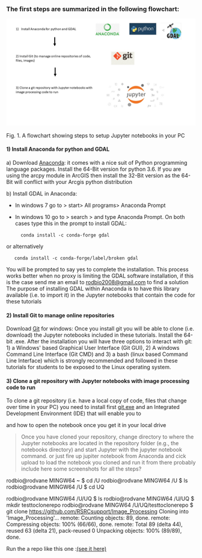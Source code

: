 ### The first steps are summarized in the following flowchart:
 
![flowchart](https://github.com/RSRCsupport/Image_Processing/blob/master/Data/Flowchart_settings.jpg)

Fig. 1. A flowchart showing steps to setup Jupyter notebooks in your PC

#### 1) Install Anaconda for python and GDAL 

a) Download [Anaconda](https://www.anaconda.com/download/): it comes with 
a nice suit of Python programming language packages. Install the 64-Bit version 
for python 3.6. If you are using the arcpy module in ArcGIS then install the 32-Bit version as the 64-Bit will conflict with your Arcgis python distribution 


b) Install GDAL in Anaconda: 

- In windows 7 go to > start> All programs> Anaconda Prompt
- In windows 10 go to > search > and type Anaconda Prompt. On both cases type this in the prompt to install GDAL:
 
 
        conda install -c conda-forge gdal  

or alternatively

       conda install -c conda-forge/label/broken gdal
       
You will be prompted to say yes to complete the installation. This process works better 
when no proxy is limiting the GDAL software installation, if this is the case send me an email to rodbio2008@gmail.com to find a solution
The purpose of installing GDAL within Anaconda is to have this library available 
(i.e. to import it) in the Jupyter notebooks that contain the code for these tutorials

#### 2) Install Git to manage online repositories

Download [Git](https://git-scm.com/downloads) for windows: Once you install git you will be able to clone (i.e. download) 
the Jupyter notebooks included in these tutorials. Install the 64-bit .exe. After the installation you will have three
options to interact with git: 1) a Windows' based Graphical User Interface (Git GUI), 2) A windows Command Line Interface (Git CMD)
and 3) a bash (linux based Command Line Interface) which is strongly recommended and followed in these tutorials for students to be 
exposed to the Linux operating system. 


#### 3) Clone a git repository with Jupyter notebooks with image processing code to run


To clone a git repository (i.e. have a local copy of code, files that change over time in your PC) you need to install first [git.exe](https://git-scm.com/downloads) and an Integrated Development Environment (IDE) that will enable you to  
 
 and how to open the notebook once you get it in your local drive
> Once you have cloned your repository, change directory to where the Jupyter notebooks are located in the repository folder (e.g., the notebooks directory) and start Jupyter with the jupyter notebook command.
or just fire up jupiter notebook from Anaconda and cick upload to load the notebook you cloned and run it from there
probably include here some screenshots for all the steps?

rodbio@rodvane MINGW64 ~
$ cd /U
rodbio@rodvane MINGW64 /U
$ ls
rodbio@rodvane MINGW64 /U
$ cd UQ

rodbio@rodvane MINGW64 /U/UQ
$ ls
rodbio@rodvane MINGW64 /U/UQ
$ mkdir testtoclonerepo
rodbio@rodvane MINGW64 /U/UQ/testtoclonerepo
$ git clone https://github.com/RSRCsupport/Image_Processing
Cloning into 'Image_Processing'...
remote: Counting objects: 89, done.
remote: Compressing objects: 100% (66/66), done.
remote: Total 89 (delta 44), reused 63 (delta 21), pack-reused 0
Unpacking objects: 100% (89/89), done.

Run the a repo like this one :[(see it here)](https://github.com/RSRCsupport/Image_Processing/blob/master/1_Intro_notebook.ipynb) 